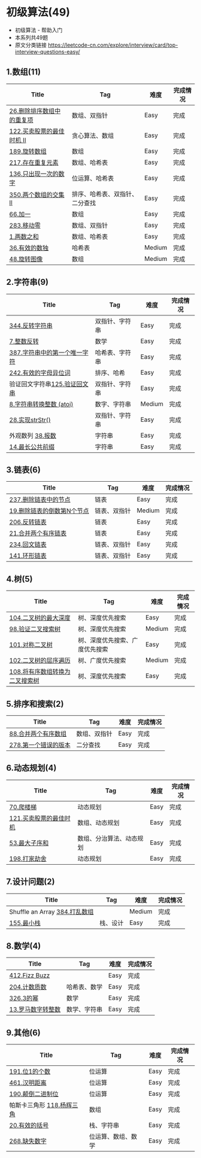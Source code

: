 # 初级算法(49)
- 初级算法 - 帮助入门
- 本系列共49题
- 原文分类链接 https://leetcode-cn.com/explore/interview/card/top-interview-questions-easy/

## 1.数组(11)

| Title                                                        | Tag                            | 难度   | 完成情况 |
| ------------------------------------------------------------ | ------------------------------ | ------ | -------- |
| [26.删除排序数组中的重复项](https://leetcode-cn.com/problems/remove-duplicates-from-sorted-array) | 数组、双指针                   | Easy   | 完成     |
| [122.买卖股票的最佳时机 II](https://leetcode-cn.com/problems/best-time-to-buy-and-sell-stock-ii) | 贪心算法、数组                 | Easy   | 完成     |
| [189.旋转数组](https://leetcode-cn.com/problems/rotate-array) | 数组                           | Easy   | 完成     |
| [217.存在重复元素](https://leetcode-cn.com/problems/contains-duplicate/) | 数组、哈希表                   | Easy   | 完成     |
| [136.只出现一次的数字](https://leetcode-cn.com/problems/single-number) | 位运算、哈希表                 | Easy   | 完成     |
| [350.两个数组的交集 II](https://leetcode-cn.com/problems/intersection-of-two-arrays-ii/) | 排序、哈希表、双指针、二分查找 | Easy   | 完成     |
| [66.加一](https://leetcode-cn.com/problems/plus-one)         | 数组                           | Easy   | 完成     |
| [283.移动零](https://leetcode-cn.com/problems/move-zeroes/)  | 数组、双指针                   | Easy   | 完成     |
| [1.两数之和](https://leetcode-cn.com/problems/two-sum/)      | 数组、哈希表                   | Easy   | 完成     |
| [36.有效的数独](https://leetcode-cn.com/problems/valid-sudoku/) | 哈希表                         | Medium | 完成     |
| [48.旋转图像](https://leetcode-cn.com/problems/rotate-image/) | 数组                           | Medium | 完成     |

## 2.字符串(9)

| Title                                                        | Tag            | 难度   | 完成情况 |
| ------------------------------------------------------------ | -------------- | ------ | -------- |
| [344.反转字符串](https://leetcode-cn.com/problems/reverse-string/) | 双指针、字符串 | Easy   | 完成     |
| [7.整数反转](https://leetcode-cn.com/problems/reverse-integer) | 数学           | Easy   | 完成     |
| [387.字符串中的第一个唯一字符](https://leetcode-cn.com/problems/first-unique-character-in-a-string/) | 哈希表、字符串 | Easy   | 完成     |
| [242.有效的字母异位词](https://leetcode-cn.com/problems/valid-anagram/) | 排序、哈希     | Easy   | 完成     |
| 验证回文字符串[125.验证回文串](https://leetcode-cn.com/problems/valid-palindrome) | 双指针、字符串 | Easy   | 完成     |
| [8.字符串转换整数 (atoi)](https://leetcode-cn.com/problems/string-to-integer-atoi/) | 数字、字符串   | Medium | 完成     |
| [28.实现strStr()](https://leetcode-cn.com/problems/implement-strstr) | 双指针、字符串 | Easy   | 完成     |
| 外观数列 [38.报数](https://leetcode-cn.com/problems/count-and-say) | 字符串         | Easy   | 完成     |
| [14.最长公共前缀](https://leetcode-cn.com/problems/longest-common-prefix) | 字符串         | Easy   | 完成     |

## 3.链表(6)

| Title                                                        | Tag          | 难度   | 完成情况 |
| ------------------------------------------------------------ | ------------ | ------ | -------- |
| [237.删除链表中的节点](https://leetcode-cn.com/problems/delete-node-in-a-linked-list/) | 链表         | Easy   | 完成     |
| [19.删除链表的倒数第N个节点](https://leetcode-cn.com/problems/remove-nth-node-from-end-of-list/) | 链表、双指针 | Medium | 完成     |
| [206.反转链表](https://leetcode-cn.com/problems/reverse-linked-list/) | 链表         | Easy   | 完成     |
| [21.合并两个有序链表](https://leetcode-cn.com/problems/merge-two-sorted-lists) | 链表         | Easy   | 完成     |
| [234.回文链表](https://leetcode-cn.com/problems/palindrome-linked-list/) | 链表、双指针 | Easy   | 完成     |
| [141.环形链表](https://leetcode-cn.com/problems/linked-list-cycle) | 链表、双指针 | Easy   | 完成     |

## 4.树(5)

| Title                                                        | Tag                            | 难度   | 完成情况 |
| ------------------------------------------------------------ | ------------------------------ | ------ | -------- |
| [104.二叉树的最大深度](https://leetcode-cn.com/problems/maximum-depth-of-binary-tree) | 树、深度优先搜索               | Easy   | 完成     |
| [98.验证二叉搜索树](https://leetcode-cn.com/problems/validate-binary-search-tree/) | 树、深度优先搜索               | Medium | 完成     |
| [101.对称二叉树](https://leetcode-cn.com/problems/symmetric-tree) | 树、深度优先搜索、广度优先搜索 | Easy   | 完成     |
| [102.二叉树的层序遍历](https://leetcode-cn.com/problems/binary-tree-level-order-traversal/) | 树、广度优先搜索               | Medium | 完成     |
| [108.将有序数组转换为二叉搜索树](https://leetcode-cn.com/problems/convert-sorted-array-to-binary-search-tree) | 树、深度优先搜索               | Easy   | 完成     |

## 5.排序和搜索(2)

| Title                                                        | Tag          | 难度 | 完成情况 |
| ------------------------------------------------------------ | ------------ | ---- | -------- |
| [88.合并两个有序数组](https://leetcode-cn.com/problems/merge-sorted-array) | 数组、双指针 | Easy | 完成     |
| [278.第一个错误的版本](https://leetcode-cn.com/problems/first-bad-version/) | 二分查找     | Easy | 完成     |

## 6.动态规划(4)

| Title                                                        | Tag                      | 难度 | 完成情况 |
| ------------------------------------------------------------ | ------------------------ | ---- | -------- |
| [70.爬楼梯](https://leetcode-cn.com/problems/climbing-stairs) | 动态规划                 | Easy | 完成     |
| [121.买卖股票的最佳时机](https://leetcode-cn.com/problems/best-time-to-buy-and-sell-stock) | 数组、动态规划           | Easy | 完成     |
| [53.最大子序和](https://leetcode-cn.com/problems/maximum-subarray) | 数组、分治算法、动态规划 | Easy | 完成     |
| [198.打家劫舍](https://leetcode-cn.com/problems/house-robber) | 动态规划                 | Easy | 完成     |

## 7.设计问题(2)

| Title                                                        | Tag      | 难度   | 完成情况 |
| ------------------------------------------------------------ | -------- | ------ | -------- |
| Shuffle an Array [384.打乱数组](https://leetcode-cn.com/problems/shuffle-an-array/) |          | Medium | 完成     |
| [155.最小栈](https://leetcode-cn.com/problems/min-stack)     | 栈、设计 | Easy   | 完成     |

## 8.数学(4)

| Title                                                        | Tag          | 难度 | 完成情况 |
| ------------------------------------------------------------ | ------------ | ---- | -------- |
| [412.Fizz Buzz](https://leetcode-cn.com/problems/fizz-buzz/) |              | Easy | 完成     |
| [204.计数质数](https://leetcode-cn.com/problems/count-primes/) | 哈希表、数学 | Easy | 完成     |
| [326.3的幂](https://leetcode-cn.com/problems/power-of-three/) | 数学         | Easy | 完成     |
| [13.罗马数字转整数](https://leetcode-cn.com/problems/roman-to-integer) | 数学、字符串 | Easy | 完成     |

## 9.其他(6)

| Title                                                        | Tag                | 难度 | 完成情况 |
| ------------------------------------------------------------ | ------------------ | ---- | -------- |
| [191.位1的个数](https://leetcode-cn.com/problems/number-of-1-bits) | 位运算             | Easy | 完成     |
| [461.汉明距离](https://leetcode-cn.com/problems/hamming-distance/) | 位运算             | Easy | 完成     |
| [190.颠倒二进制位](https://leetcode-cn.com/problems/reverse-bits) | 位运算             | Easy | 完成     |
| 帕斯卡三角形 [118.杨辉三角](https://leetcode-cn.com/problems/pascals-triangle) | 数组               | Easy | 完成     |
| [20.有效的括号](https://leetcode-cn.com/problems/valid-parentheses) | 栈、字符串         | Easy | 完成     |
| [268.缺失数字](https://leetcode-cn.com/problems/missing-number/) | 位运算、数组、数学 | Easy | 完成     |